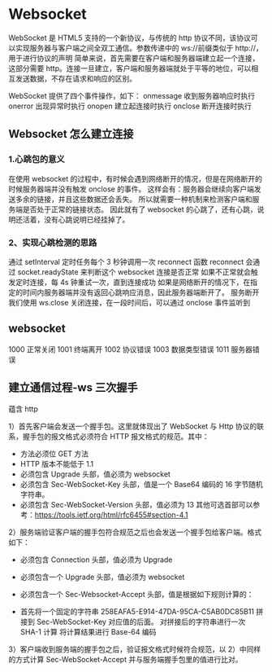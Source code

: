 # Websocket

WebSocket 是 HTML5 支持的一个新协议，与传统的 http 协议不同，该协议可以实现服务器与客户端之间全双工通信。参数传递中的 ws://前缀类似于 http://，用于进行协议的声明
简单来说，首先需要在客户端和服务器端建立起一个连接，这部分需要 http。连接一旦建立，客户端和服务器端就处于平等的地位，可以相互发送数据，不存在请求和响应的区别。

WebSocket 提供了四个事件操作，如下：
onmessage 收到服务器响应时执行
onerror 出现异常时执行
onopen 建立起连接时执行
onclose 断开连接时执行

## Websocket 怎么建立连接

### 1.心跳包的意义

在使用 websocket 的过程中，有时候会遇到网络断开的情况，但是在网络断开的时候服务器端并没有触发 onclose 的事件。
这样会有：服务器会继续向客户端发送多余的链接，并且这些数据还会丢失。
所以就需要一种机制来检测客户端和服务端是否处于正常的链接状态。
因此就有了 websocket 的心跳了，还有心跳，说明还活着，没有心跳说明已经挂掉了。

### 2、实现心跳检测的思路

通过 setInterval 定时任务每个 3 秒钟调用一次 reconnect 函数
reconnect 会通过 socket.readyState 来判断这个 websocket 连接是否正常
如果不正常就会触发定时连接，每 4s 钟重试一次，直到连接成功
如果是网络断开的情况下，在指定的时间内服务器端并没有返回心跳响应消息，因此服务器端断开了。
服务断开我们使用 ws.close 关闭连接，在一段时间后，可以通过 onclose 事件监听到

## websocket

1000 正常关闭
1001 终端离开
1002 协议错误
1003 数据类型错误
1011 服务器错误

## 建立通信过程-ws 三次握手

蕴含 http

1）首先客户端会发送一个握手包。这里就体现出了 WebSocket 与 Http 协议的联系，握手包的报文格式必须符合 HTTP 报文格式的规范。其中：

- 方法必须位 GET 方法
- HTTP 版本不能低于 1.1
- 必须包含 Upgrade 头部，值必须为 websocket
- 必须包含 Sec-WebSocket-Key 头部，值是一个 Base64 编码的 16 字节随机字符串。
- 必须包含 Sec-WebSocket-Version 头部，值必须为 13
  其他可选首部可以参考：https://tools.ietf.org/html/rfc6455#section-4.1

2）服务端验证客户端的握手包符合规范之后也会发送一个握手包给客户端。格式如下：

- 必须包含 Connection 头部，值必须为 Upgrade

- 必须包含一个 Upgrade 头部，值必须为 websocket

- 必须包含一个 Sec-Websocket-Accept 头部，值是根据如下规则计算的：

- 首先将一个固定的字符串 258EAFA5-E914-47DA-95CA-C5AB0DC85B11 拼接到 Sec-WebSocket-Key 对应值的后面。
  对拼接后的字符串进行一次 SHA-1 计算
  将计算结果进行 Base-64 编码

3）客户端收到服务端的握手包之后，验证报文格式时候符合规范，以 2）中同样的方式计算 Sec-WebSocket-Accept 并与服务端握手包里的值进行比对。
